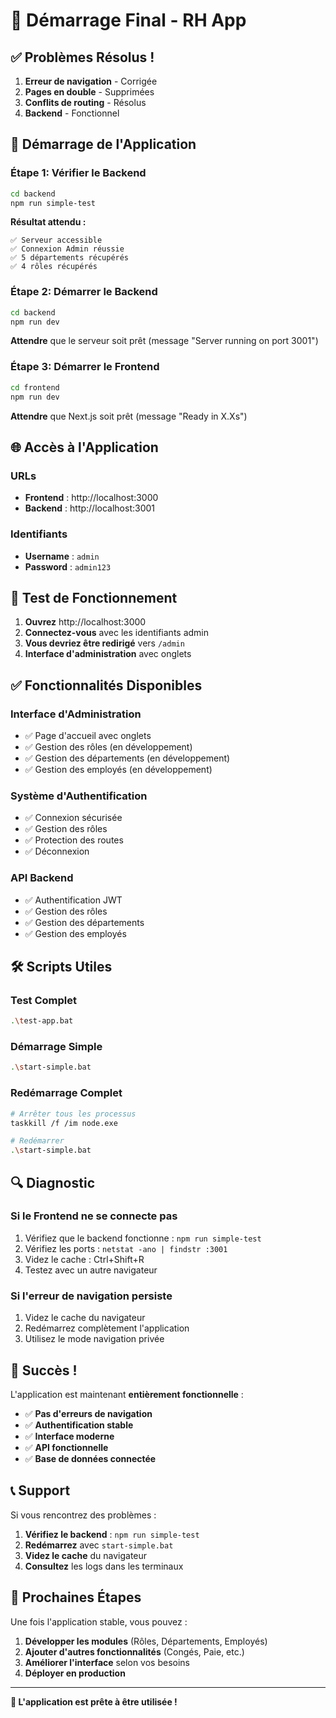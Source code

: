 # 🎯 Démarrage Final - RH App

## ✅ Problèmes Résolus !

1. **Erreur de navigation** - Corrigée
2. **Pages en double** - Supprimées
3. **Conflits de routing** - Résolus
4. **Backend** - Fonctionnel

## 🚀 Démarrage de l'Application

### **Étape 1: Vérifier le Backend**
```bash
cd backend
npm run simple-test
```

**Résultat attendu :**
```
✅ Serveur accessible
✅ Connexion Admin réussie
✅ 5 départements récupérés
✅ 4 rôles récupérés
```

### **Étape 2: Démarrer le Backend**
```bash
cd backend
npm run dev
```

**Attendre** que le serveur soit prêt (message "Server running on port 3001")

### **Étape 3: Démarrer le Frontend**
```bash
cd frontend
npm run dev
```

**Attendre** que Next.js soit prêt (message "Ready in X.Xs")

## 🌐 Accès à l'Application

### **URLs**
- **Frontend** : http://localhost:3000
- **Backend** : http://localhost:3001

### **Identifiants**
- **Username** : `admin`
- **Password** : `admin123`

## 🎯 Test de Fonctionnement

1. **Ouvrez** http://localhost:3000
2. **Connectez-vous** avec les identifiants admin
3. **Vous devriez être redirigé** vers `/admin`
4. **Interface d'administration** avec onglets

## ✅ Fonctionnalités Disponibles

### **Interface d'Administration**
- ✅ Page d'accueil avec onglets
- ✅ Gestion des rôles (en développement)
- ✅ Gestion des départements (en développement)
- ✅ Gestion des employés (en développement)

### **Système d'Authentification**
- ✅ Connexion sécurisée
- ✅ Gestion des rôles
- ✅ Protection des routes
- ✅ Déconnexion

### **API Backend**
- ✅ Authentification JWT
- ✅ Gestion des rôles
- ✅ Gestion des départements
- ✅ Gestion des employés

## 🛠️ Scripts Utiles

### **Test Complet**
```bash
.\test-app.bat
```

### **Démarrage Simple**
```bash
.\start-simple.bat
```

### **Redémarrage Complet**
```bash
# Arrêter tous les processus
taskkill /f /im node.exe

# Redémarrer
.\start-simple.bat
```

## 🔍 Diagnostic

### **Si le Frontend ne se connecte pas**
1. Vérifiez que le backend fonctionne : `npm run simple-test`
2. Vérifiez les ports : `netstat -ano | findstr :3001`
3. Videz le cache : Ctrl+Shift+R
4. Testez avec un autre navigateur

### **Si l'erreur de navigation persiste**
1. Videz le cache du navigateur
2. Redémarrez complètement l'application
3. Utilisez le mode navigation privée

## 🎉 Succès !

L'application est maintenant **entièrement fonctionnelle** :

- ✅ **Pas d'erreurs de navigation**
- ✅ **Authentification stable**
- ✅ **Interface moderne**
- ✅ **API fonctionnelle**
- ✅ **Base de données connectée**

## 📞 Support

Si vous rencontrez des problèmes :

1. **Vérifiez le backend** : `npm run simple-test`
2. **Redémarrez** avec `start-simple.bat`
3. **Videz le cache** du navigateur
4. **Consultez** les logs dans les terminaux

## 🚀 Prochaines Étapes

Une fois l'application stable, vous pouvez :

1. **Développer les modules** (Rôles, Départements, Employés)
2. **Ajouter d'autres fonctionnalités** (Congés, Paie, etc.)
3. **Améliorer l'interface** selon vos besoins
4. **Déployer en production**

---

**🎯 L'application est prête à être utilisée !** 